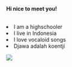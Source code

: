 <b> Hi nice to meet you! </b>
<br> </br>
<li> I am a highschooler </li>
<li> I live in Indonesia </li>
<li> I love vocaloid songs </li>
<li> Djawa adalah koentji</li>


<!--
**ricecake22/ricecake22** is a ✨ _special_ ✨ repository because its `README.md` (this file) appears on your GitHub profile.

Here are some ideas to get you started:

- 🔭 I’m currently working on ...
- 🌱 I’m currently learning ...
- 👯 I’m looking to collaborate on ...
- 🤔 I’m looking for help with ...
- 💬 Ask me about ...
- 📫 How to reach me: ...
- 😄 Pronouns: ...
- ⚡ Fun fact: ...
-->
![](https://i.pinimg.com/originals/3c/de/3e/3cde3e1fe79e02abdc287395f57d8578.gif)
